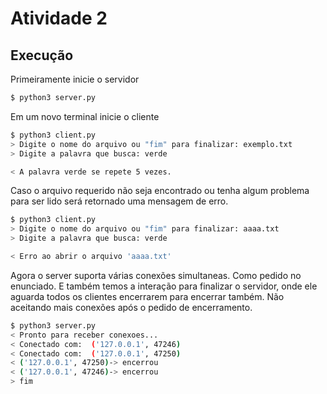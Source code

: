 # Atividade 2

## Execução

Primeiramente inicie o servidor
```bash
$ python3 server.py
```
Em um novo terminal inicie o cliente
```bash
$ python3 client.py
> Digite o nome do arquivo ou "fim" para finalizar: exemplo.txt
> Digite a palavra que busca: verde

< A palavra verde se repete 5 vezes.
```
Caso o arquivo requerido não seja encontrado ou tenha algum problema para ser lido será retornado uma mensagem de erro.

```bash
$ python3 client.py
> Digite o nome do arquivo ou "fim" para finalizar: aaaa.txt
> Digite a palavra que busca: verde

< Erro ao abrir o arquivo 'aaaa.txt'
```

Agora o server suporta várias conexões simultaneas. Como pedido no enunciado. E também temos a interação para finalizar o servidor, onde ele aguarda todos os clientes encerrarem para encerrar também. Não aceitando mais conexões após o pedido de encerramento.

```bash
$ python3 server.py
< Pronto para receber conexoes...
< Conectado com:  ('127.0.0.1', 47246)
< Conectado com:  ('127.0.0.1', 47250)
< ('127.0.0.1', 47250)-> encerrou
< ('127.0.0.1', 47246)-> encerrou
> fim
```

